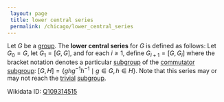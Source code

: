 ```yaml
---
 layout: page
 title: lower central series
 permalink: /chicago/lower_central_series
---
```

Let $G$ be a [group](https://defsmath.github.io/DefsMath/group). The **lower central series** for $G$ is defined as follows: Let $G_0=G$, let $G_1 = [G,G]$, and for each $i \geq 1$, define $G_{i+1} = [G,G_{i}]$ where the bracket notation denotes a particular [subgroup](https://defsmath.github.io/DefsMath/subgroup) of the [commutator subgroup](https://defsmath.github.io/DefsMath/commutator_subgroup): $[G,H] = \{ghg^{-1}h^{-1}\mid g\in G, h\in H\}$. Note that this series may or may not reach the [trivial](https://defsmath.github.io/DefsMath/identity_element) [subgroup](https://defsmath.github.io/DefsMath/subgroup).

Wikidata ID: [Q109314515](https://www.wikidata.org/wiki/Q109314515)